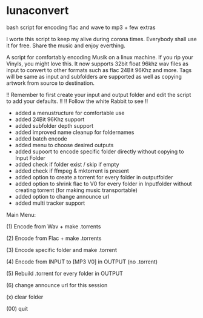 # lunaconvert
bash script for encoding flac and wave to mp3 + few extras

I worte this script to keep my alive during corona times. Everybody shall use it for free. Share the music and enjoy everthing.

A script for comfortably encoding Musik on a linux machine. If you rip your Vinyls, you might love this. It now supports 32bit float 96khz wav files as input to convert to other formats such as flac 24Bit 96Khz and more. Tags will be same as input and subfolders are supported as well as copying artwork from source to destination.

!! Remember to first create your input and output folder and edit the script to add your defaults. !!
!! Follow the white Rabbit to see !!

+    added a menustructure for comfortable use
+    added 24Bit 96Khz support
+    added subfolder depth support
+    added improved name cleanup for foldernames
+    added batch encode
+    added menu to choose desired outputs
+    added supoort to encode specific folder directly without copying to Input Folder
+    added check if folder exist / skip if empty
+    added check if ffmpeg & mktorrent is present
+    added option to create a torrent for every folder in outputfolder
+    added option to shrink flac to V0 for every folder in Inputfolder without creating torrent (for making music transportable)
+    added option to change announce url
+    added multi tracker support

Main Menu:

(1)  Encode from Wav + make .torrents

(2)  Encode from Flac + make .torrents

(3)  Encode specific folder and make .torrent

(4)  Encode from INPUT to [MP3 V0] in OUTPUT (no .torrent)

(5) Rebuild .torrent for every folder in OUTPUT

(6)  change announce url for this session

(x) clear folder

(00) quit
